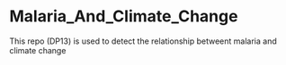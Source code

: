 # Malaria_And_Climate_Change
This repo (DP13) is used to detect the relationship betweent malaria and climate change
